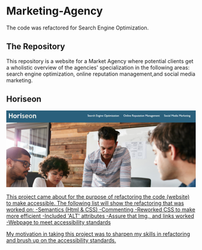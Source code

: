 # Marketing-Agency
The code was refactored for Search Engine Optimization.

## The Repository 
This repository is a website for a Market Agency where potential clients get a wholistic overview of the agencies' specialization in the following areas: search engine optimization, online reputation management,and social media marketing. 

## Horiseon
<img src="./assets/images/HoriseonIMG.PNG">

<a href="https://xicano619.github.io/Marketing-Agency/">




This project came about for the purpose of refactoring the code (website) to make accessible. The following list will show the refactoring that was worked on:
-Semantics (Html & CSS)
-Commenting 
-Reworked CSS to make more efficient
-Included 'ALT' attributes
-Assure that Img., and links worked
-Webpage to meet accessibility standards

My motivation in taking this project was to sharpen my skills in refactoring and brush up on the accessibility standards.






